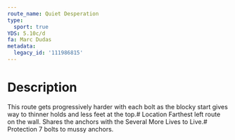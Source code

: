 ```yaml
---
route_name: Quiet Desperation
type:
  sport: true
YDS: 5.10c/d
fa: Marc Dudas
metadata:
  legacy_id: '111986815'
---
```

# Description
This route gets progressively harder with each bolt as the blocky start gives way to thinner holds and less feet at the top.# Location
Farthest left route on the wall. Shares the anchors with the Several More Lives to Live.# Protection
7 bolts to mussy anchors.